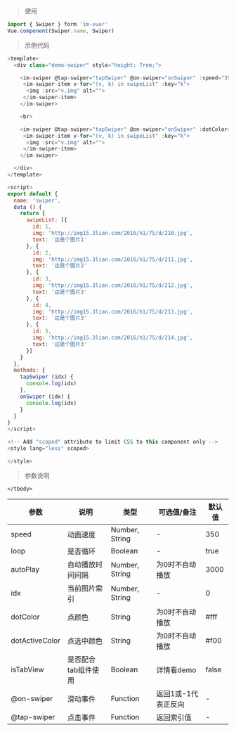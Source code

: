 > 使用

```js
import { Swiper } form 'im-vuer'
Vue.component(Swiper.name, Swiper)
```

> 示例代码

```js
<template>
  <div class="demo-swiper" style="height: 7rem;">

    <im-swiper @tap-swiper="tapSwiper" @on-swiper="onSwiper" :speed="350" :loop="false" :autoPlay="0" :idx="2">
     <im-swiper-item v-for="(v, k) in swipeList" :key="k">
      <img :src="v.img" alt="">
     </im-swiper-item>
    </im-swiper>

    <br>

    <im-swiper @tap-swiper="tapSwiper" @on-swiper="onSwiper" :dotColor="'#FFF'" :dotActiveColor="'#00bfff'">
     <im-swiper-item v-for="(v, k) in swipeList" :key="k">
      <img :src="v.img" alt="">
     </im-swiper-item>
    </im-swiper>

  </div>
</template>

<script>
export default {
  name: 'swiper',
  data () {
    return {
      swipeList: [{
        id: 1,
        img: 'http://img15.3lian.com/2016/h1/75/d/210.jpg',
        text: '这是个图片1'
      }, {
        id: 2,
        img: 'http://img15.3lian.com/2016/h1/75/d/211.jpg',
        text: '这是个图片2'
      }, {
        id: 3,
        img: 'http://img15.3lian.com/2016/h1/75/d/212.jpg',
        text: '这是个图片3'
      }, {
        id: 4,
        img: 'http://img15.3lian.com/2016/h1/75/d/213.jpg',
        text: '这是个图片3'
      }, {
        id: 5,
        img: 'http://img15.3lian.com/2016/h1/75/d/214.jpg',
        text: '这是个图片3'
      }]
    }
  },
  methods: {
    tapSwiper (idx) {
      console.log(idx)
    },
    onSwiper (idx) {
      console.log(idx)
    }
  }
}
</script>

<!-- Add "scoped" attribute to limit CSS to this component only -->
<style lang="less" scoped>

</style>

```
> 参数说明
<div>
  <table>
    <thead>
      <tr>
        <th>参数</th> 
        <th>说明</th> 
        <th>类型</th> 
        <th>可选值/备注</th> 
        <th>默认值</th>
      </tr>
    </thead> 
    <tbody>
      <tr>
        <td>speed</td> 
        <td>动画速度</td> 
        <td>Number, String</td> 
        <td>-</td> 
        <td>350</td>
      </tr>
      <tr>
        <td>loop</td> 
        <td>是否循环</td> 
        <td>Boolean</td> 
        <td>-</td> 
        <td>true</td>
      </tr>
      <tr>
        <td>autoPlay</td> 
        <td>自动播放时间间隔</td> 
        <td>Number, String</td> 
        <td>为0时不自动播放</td> 
        <td>3000</td>
      </tr>
      <tr>
        <td>idx</td> 
        <td>当前图片索引</td> 
        <td>Number, String</td> 
        <td>-</td> 
        <td>0</td>
      </tr>
      <tr>
        <td>dotColor</td> 
        <td>点颜色</td> 
        <td>String</td> 
        <td>为0时不自动播放</td> 
        <td>#fff</td>
      </tr>
      <tr>
        <td>dotActiveColor</td> 
        <td>点选中颜色</td> 
        <td>String</td> 
        <td>为0时不自动播放</td> 
        <td>#f00</td>
      </tr>
      <tr>
        <td>isTabView</td> 
        <td>是否配合tab组件使用</td> 
        <td>Boolean</td> 
        <td>详情看demo</td> 
        <td>false</td>
      </tr>
      <tr>
        <td>@on-swiper</td> 
        <td>滑动事件</td> 
        <td>Function</td> 
        <td>返回1或-1代表正反向</td> 
        <td>-</td>
      </tr>
      <tr>
        <td>@tap-swiper</td> 
        <td>点击事件</td> 
        <td>Function</td> 
        <td>返回索引值</td> 
        <td>-</td>
      </tr>
      
    </tbody>
  </table>
</div>